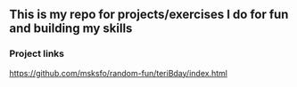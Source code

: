## This is my repo for projects/exercises I do for fun and building my skills

### Project links
https://github.com/msksfo/random-fun/teriBday/index.html